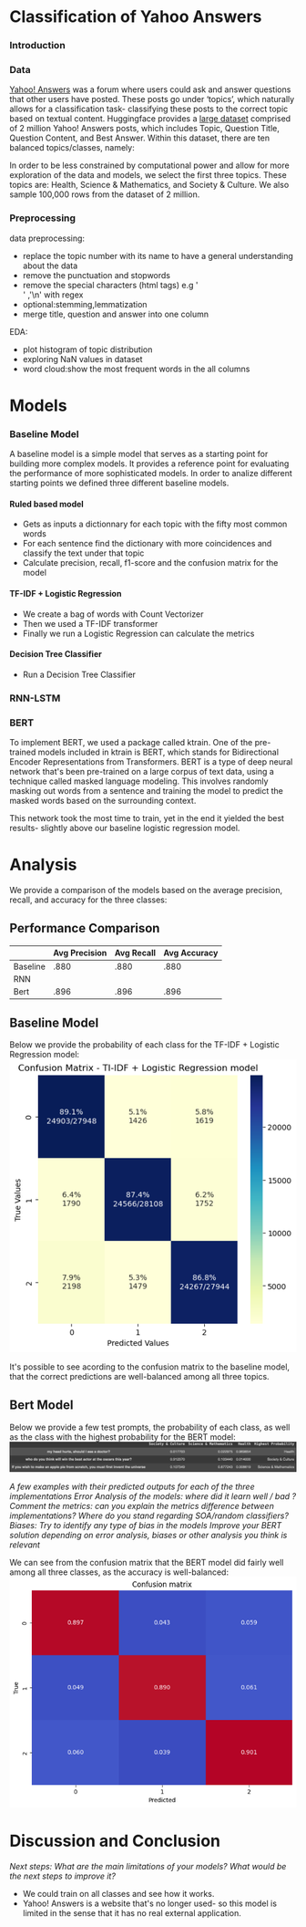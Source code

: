 # Classification of Yahoo Answers

### Introduction

### Data

[Yahoo! Answers](https://en.wikipedia.org/wiki/Yahoo!_Answers) was a forum where users could ask and answer questions that other users have posted. These posts go under ‘topics’, which naturally allows for a classification task- classifying these posts to the correct topic based on textual content. Huggingface provides a [large dataset](https://huggingface.co/datasets/yahoo_answers_topics) comprised of 2 million Yahoo! Answers posts, which includes Topic, Question Title, Question Content, and Best Answer. Within this dataset, there are ten balanced topics/classes, namely:

In order to be less constrained by computational power and allow for more exploration of the data and models, we select the first three topics. These topics are: Health, Science & Mathematics,  and Society & Culture. We also sample 100,000 rows from the dataset of 2 million.


### Preprocessing

data preprocessing:
+ replace the topic number with its name to have a general understanding about the data
+ remove the punctuation and stopwords
+ remove the special characters (html tags) e.g '<br />' ,'\\n' with regex
+ optional:stemming,lemmatization
+ merge title, question and answer into one column

EDA:
+ plot histogram of topic distribution
+ exploring NaN values in dataset
+ word cloud:show the most frequent words in the all columns

# Models

### Baseline Model 

A baseline model is a simple model that serves as a starting point for building more complex models. It provides a reference point for evaluating the performance of more sophisticated models.
In order to analize different starting points we defined three different baseline models.

#### Ruled based model

+ Gets as inputs a dictionnary for each topic with the fifty most common words
+ For each sentence find the dictionary with more coincidences and classify the text under that topic
+ Calculate precision, recall, f1-score and the confusion matrix for the model

#### TF-IDF + Logistic Regression

+ We create a bag of words with Count Vectorizer 
+ Then we used a TF-IDF transformer
+ Finally we run a Logistic Regression can calculate the metrics

#### Decision Tree Classifier

+ Run a Decision Tree Classifier 

### RNN-LSTM

### BERT
To implement BERT, we used a package called ktrain. One of the pre-trained models included in ktrain is BERT, which stands for Bidirectional Encoder Representations from Transformers. BERT is a type of deep neural network that's been pre-trained on a large corpus of text data, using a technique called masked language modeling. This involves randomly masking out words from a sentence and training the model to predict the masked words based on the surrounding context.

This network took the most time to train, yet in the end it yielded the best results- slightly above our baseline logistic regression model.

# Analysis

We provide a comparison of the models based on the average precision, recall, and accuracy for the three classes:
## Performance Comparison
|                      | Avg Precision | Avg Recall | Avg Accuracy |
|----------------------|---------------|------------|--------------|
| Baseline             |     .880      |    .880    |     .880     |
| RNN                  |               |            |              |
| Bert                 |     .896      |    .896    |     .896     |

## Baseline Model
Below we provide the probability of each class for the TF-IDF + Logistic Regression model:
![TF_IDF_Logistic_regression.png](https://github.com/djtom98/NLP_yahoo_questions/blob/main/images/TF_IDF_Logistic_regression.png)

It's possible to see acording to the confusion matrix to the baseline model, that the correct predictions are well-balanced among all three topics.

## Bert Model
Below we provide a few test prompts, the probability of each class, as well as the class with the highest probability for the BERT model:
![example predictions](https://github.com/djtom98/NLP_yahoo_questions/blob/main/images/example_predictions.png)

*A few examples with their predicted outputs for each of the three implementations
Error Analysis of the models: where did it learn well / bad ?
Comment the metrics: can you explain the metrics difference between implementations? Where do you stand regarding SOA/random classifiers?
Biases: Try to identify any type of bias in the models
Improve your BERT solution depending on error analysis, biases or other analysis you think is relevant*

We can see from the confusion matrix that the BERT model did fairly well among all three classes, as the accuracy is well-balanced:
![Bert Confusion Matrix](https://github.com/djtom98/NLP_yahoo_questions/blob/main/images/BERT_CM.png)

# Discussion and Conclusion
*Next steps: What are the main limitations of your models? What would be the next steps to improve it?*

- We could train on all classes and see how it works.
- Yahoo! Answers is a website that's no longer used- so this model is limited in the sense that it has no real external application.
